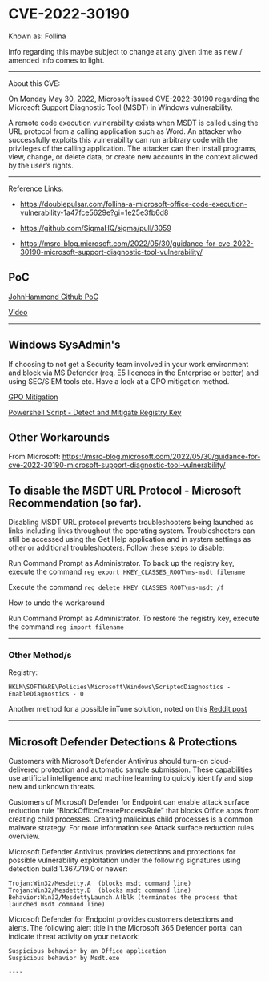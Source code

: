 # CVE-2022-30190 

Known as: Follina

Info regarding this maybe subject to change at any given time as new / amended info comes to light.

---

About this CVE:

On Monday May 30, 2022, Microsoft issued CVE-2022-30190 regarding the Microsoft Support Diagnostic Tool (MSDT) in Windows vulnerability.

A remote code execution vulnerability exists when MSDT is called using the URL protocol from a calling application such as Word. An attacker who successfully exploits this vulnerability can run arbitrary code with the privileges of the calling application. The attacker can then install programs, view, change, or delete data, or create new accounts in the context allowed by the user’s rights.

----

Reference Links:

* https://doublepulsar.com/follina-a-microsoft-office-code-execution-vulnerability-1a47fce5629e?gi=1e25e3fb6d8

* https://github.com/SigmaHQ/sigma/pull/3059

* https://msrc-blog.microsoft.com/2022/05/30/guidance-for-cve-2022-30190-microsoft-support-diagnostic-tool-vulnerability/


## PoC

[JohnHammond Github PoC](https://github.com/JohnHammond/msdt-follina)

[Video](https://www.youtube.com/watch?v=dGCOhORNKRk)

----

## Windows SysAdmin's

If choosing to not get a Security team involved in your work environment and block via MS Defender (req. E5 licences in the Enterprise or better) and using SEC/SIEM tools etc. Have a look at a GPO mitigation method.

[GPO Mitigation](follina-GPO-mitigation.md)

[Powershell Script - Detect and Mitigate Registry Key](detect-mitigate-cve-2022-30190.ps1)


## Other Workarounds

From Microsoft:
https://msrc-blog.microsoft.com/2022/05/30/guidance-for-cve-2022-30190-microsoft-support-diagnostic-tool-vulnerability/

## To disable the MSDT URL Protocol - Microsoft Recommendation (so far).

Disabling MSDT URL protocol prevents troubleshooters being launched as links including links throughout the operating system. Troubleshooters can still be accessed using the Get Help application and in system settings as other or additional troubleshooters. Follow these steps to disable:

Run Command Prompt as Administrator.
To back up the registry key, execute the command 
```reg export HKEY_CLASSES_ROOT\ms-msdt filename```

Execute the command
```reg delete HKEY_CLASSES_ROOT\ms-msdt /f```

How to undo the workaround

Run Command Prompt as Administrator.
To restore the registry key, execute the command 
```reg import filename```

----

### Other Method/s

Registry:

``` HKLM\SOFTWARE\Policies\Microsoft\Windows\ScriptedDiagnostics - EnableDiagnostics - 0 ```


Another method for a possible inTune solution, noted on this [Reddit post](https://www.reddit.com/r/sysadmin/comments/v1fkw2/comment/iann0hx/)

----

## Microsoft Defender Detections & Protections

Customers with Microsoft Defender Antivirus should turn-on cloud-delivered protection and automatic sample submission. These capabilities use artificial intelligence and machine learning to quickly identify and stop new and unknown threats.

Customers of Microsoft Defender for Endpoint can enable attack surface reduction rule “BlockOfficeCreateProcessRule” that blocks Office apps from creating child processes. Creating malicious child processes is a common malware strategy. For more information see Attack surface reduction rules overview.

Microsoft Defender Antivirus provides detections and protections for possible vulnerability exploitation under the following signatures using detection build 1.367.719.0 or newer:

    Trojan:Win32/Mesdetty.A  (blocks msdt command line)
    Trojan:Win32/Mesdetty.B  (blocks msdt command line)
    Behavior:Win32/MesdettyLaunch.A!blk (terminates the process that launched msdt command line)

Microsoft Defender for Endpoint provides customers detections and alerts. The following alert title in the Microsoft 365 Defender portal can indicate threat activity on your network:

    Suspicious behavior by an Office application
    Suspicious behavior by Msdt.exe
    
    ----
    

